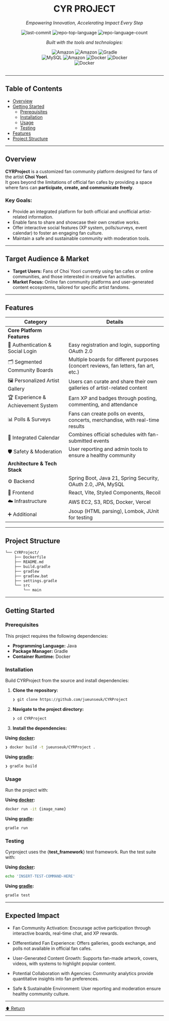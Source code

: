 <div id="top">

<!-- HEADER STYLE: CLASSIC -->
<div align="center">

# CYR PROJECT

<em>Empowering Innovation, Accelerating Impact Every Step</em>

<!-- BADGES -->
<img src="https://img.shields.io/github/last-commit/jueunseuk/CYRProject?style=flat&logo=git&logoColor=white&color=0080ff" alt="last-commit">
<img src="https://img.shields.io/github/languages/top/jueunseuk/CYRProject?style=flat&color=0080ff" alt="repo-top-language">
<img src="https://img.shields.io/github/languages/count/jueunseuk/CYRProject?style=flat&color=0080ff" alt="repo-language-count">

<em>Built with the tools and technologies:</em>

<img src="https://img.shields.io/badge/Spring Boot-6DB33F.svg?style=flat&logo=SpringBoot&logoColor=white" alt="Amazon">
<img src="https://img.shields.io/badge/Spring Security-6DB33F.svg?style=flat&logo=SpringSecurity&logoColor=white" alt="Amazon">
<img src="https://img.shields.io/badge/Gradle-02303A.svg?style=flat&logo=Gradle&logoColor=white" alt="Gradle">
<br/>
<img src="https://img.shields.io/badge/MySQL-4479A1.svg?style=flat&logo=MySQL&logoColor=white" alt="MySQL">
<img src="https://img.shields.io/badge/AWS-FF9900.svg?style=flat&logo=Amazon&logoColor=white" alt="Amazon">
<img src="https://img.shields.io/badge/render-000000.svg?style=flat&logo=render&logoColor=white" alt="Docker">
<img src="https://img.shields.io/badge/Docker-2496ED.svg?style=flat&logo=Docker&logoColor=white" alt="Docker">
<br/>
<img src="https://img.shields.io/badge/intellijidea-000000.svg?style=flat&logo=intellijidea&logoColor=white" alt="Docker">

</div>
<br>

---

## Table of Contents

- [Overview](#overview)
- [Getting Started](#getting-started)
    - [Prerequisites](#prerequisites)
    - [Installation](#installation)
    - [Usage](#usage)
    - [Testing](#testing)
- [Features](#features)
- [Project Structure](#project-structure)

---

## Overview

**CYRProject** is a customized fan community platform designed for fans of the artist **Choi Yoori**.  
It goes beyond the limitations of official fan cafes by providing a space where fans can **participate, create, and communicate freely**.

### Key Goals:
- Provide an integrated platform for both official and unofficial artist-related information.
- Enable fans to share and showcase their own creative works.
- Offer interactive social features (XP system, polls/surveys, event calendar) to foster an engaging fan culture.
- Maintain a safe and sustainable community with moderation tools.

---

## Target Audience & Market

- **Target Users:** Fans of Choi Yoori currently using fan cafes or online communities, and those interested in creative fan activities.
- **Market Focus:** Online fan community platforms and user-generated content ecosystems, tailored for specific artist fandoms.

---

## Features
| **Category**                | **Details**                                                                 |
|-----------------------------|-----------------------------------------------------------------------------|
| **Core Platform Features**  |                                                                             |
| 🔐 Authentication & Social Login | Easy registration and login, supporting OAuth 2.0                         |
| 🗂️ Segmented Community Boards  | Multiple boards for different purposes (concert reviews, fan letters, fan art, etc.) |
| 🖼️ Personalized Artist Gallery | Users can curate and share their own galleries of artist-related content   |
| 🏆 Experience & Achievement System | Earn XP and badges through posting, commenting, and attendance          |
| 📊 Polls & Surveys             | Fans can create polls on events, concerts, merchandise, with real-time results |
| 📅 Integrated Calendar         | Combines official schedules with fan-submitted events                      |
| 🛡️ Safety & Moderation         | User reporting and admin tools to ensure a healthy community               |
| **Architecture & Tech Stack** |                                                                            |
| ⚙️ Backend                     | Spring Boot, Java 21, Spring Security, OAuth 2.0, JPA, MySQL               |
| 🎨 Frontend                    | React, Vite, Styled Components, Recoil                                     |
| ☁️ Infrastructure              | AWS EC2, S3, RDS, Docker, Vercel                                           |
| ➕ Additional                  | Jsoup (HTML parsing), Lombok, JUnit for testing                            |

---

## Project Structure

```sh
└── CYRProject/
    ├── Dockerfile
    ├── README.md
    ├── build.gradle
    ├── gradlew
    ├── gradlew.bat
    ├── settings.gradle
    └── src
        └── main
```

---

## Getting Started

### Prerequisites

This project requires the following dependencies:

- **Programming Language:** Java
- **Package Manager:** Gradle
- **Container Runtime:** Docker

### Installation

Build CYRProject from the source and install dependencies:

1. **Clone the repository:**

    ```sh
    ❯ git clone https://github.com/jueunseuk/CYRProject
    ```

2. **Navigate to the project directory:**

    ```sh
    ❯ cd CYRProject
    ```

3. **Install the dependencies:**

**Using [docker](https://www.docker.com/):**

```sh
❯ docker build -t jueunseuk/CYRProject .
```
**Using [gradle](https://gradle.org/):**

```sh
❯ gradle build
```

### Usage

Run the project with:

**Using [docker](https://www.docker.com/):**

```sh
docker run -it {image_name}
```
**Using [gradle](https://gradle.org/):**

```sh
gradle run
```

### Testing

Cyrproject uses the {__test_framework__} test framework. Run the test suite with:

**Using [docker](https://www.docker.com/):**

```sh
echo 'INSERT-TEST-COMMAND-HERE'
```
**Using [gradle](https://gradle.org/):**

```sh
gradle test
```

---
## Expected Impact

- Fan Community Activation: Encourage active participation through interactive boards, real-time chat, and XP rewards.

- Differentiated Fan Experience: Offers galleries, goods exchange, and polls not available in official fan cafes.

- User-Generated Content Growth: Supports fan-made artwork, covers, videos, with systems to highlight popular content.

- Potential Collaboration with Agencies: Community analytics provide quantitative insights into fan preferences.

- Safe & Sustainable Environment: User reporting and moderation ensure healthy community culture.

---

<a href="#top">⬆ Return</a>

---
</div>